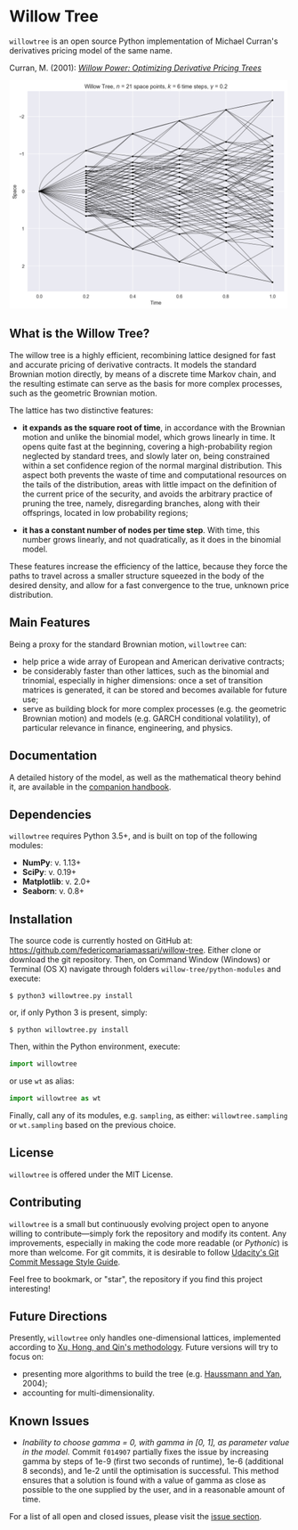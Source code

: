 # Willow Tree
`willowtree` is an open source Python implementation of Michael Curran's derivatives pricing model of the same name.

Curran, M. (2001): _[Willow Power: Optimizing Derivative Pricing Trees](https://papers.ssrn.com/sol3/papers.cfm?abstract_id=1590288)_

<img src = 'handbook/img/willow.png' alt = 'willow-tree' width = '500'>

## What is the Willow Tree?
The willow tree is a highly efficient, recombining lattice designed for fast and accurate pricing of derivative contracts. It models the standard Brownian motion directly, by means of a discrete time Markov chain, and the resulting estimate can serve as the basis for more complex processes, such as the geometric Brownian motion.

The lattice has two distinctive features:

- __it expands as the square root of time__, in accordance with the Brownian motion and unlike the binomial model, which grows linearly in time. It opens quite fast at the beginning, covering a high-probability region neglected by standard trees, and slowly later on, being constrained within a set confidence region of the normal marginal distribution. This aspect both prevents the waste of time and computational resources on the tails of the distribution, areas with little impact on the definition of the current price of the security, and avoids the arbitrary practice of pruning the tree, namely, disregarding branches, along with their offsprings, located in low probability regions;


- __it has a constant number of nodes per time step__. With time, this number grows linearly, and not quadratically, as it does in the binomial model.


These features increase the efficiency of the lattice, because they force the paths to travel across a smaller structure squeezed in the body of the desired density, and allow for a fast convergence to the true, unknown price distribution.

## Main Features
Being a proxy for the standard Brownian motion, `willowtree` can:
- help price a wide array of European and American derivative contracts;
- be considerably faster than other lattices, such as the binomial and trinomial, especially in higher dimensions: once a set of transition matrices is generated, it can be stored and becomes available for future use;
- serve as building block for more complex processes (e.g. the geometric Brownian motion) and models (e.g. GARCH conditional volatility), of particular relevance in finance, engineering, and physics.

## Documentation
A detailed history of the model, as well as the mathematical theory behind it, are available in the [companion handbook]().

## Dependencies
`willowtree` requires Python 3.5+, and is built on top of the following modules:
- **NumPy**: v. 1.13+
- **SciPy**: v. 0.19+
- **Matplotlib**: v. 2.0+
- **Seaborn**: v. 0.8+

## Installation
The source code is currently hosted on GitHub at: https://github.com/federicomariamassari/willow-tree.
Either clone or download the git repository. Then, on Command Window (Windows) or Terminal (OS X) navigate through folders `willow-tree/python-modules` and execute:

```shell
$ python3 willowtree.py install
```

or, if only Python 3 is present, simply:
```shell
$ python willowtree.py install
```

Then, within the Python environment, execute:
```python
import willowtree
```
or use `wt` as alias:
```python
import willowtree as wt
```

Finally, call any of its modules, e.g. `sampling`, as either: `willowtree.sampling` or `wt.sampling` based on the previous choice.


## License
`willowtree` is offered under the MIT License.

## Contributing
`willowtree` is a small but continuously evolving project open to anyone willing to contribute—simply fork the repository and modify its content. Any improvements, especially in making the code more readable (or _Pythonic_) is more than welcome. For git commits, it is desirable to follow [Udacity's Git Commit Message Style Guide](https://udacity.github.io/git-styleguide/).

Feel free to bookmark, or "star", the repository if you find this project interesting!

## Future Directions
Presently, `willowtree` only handles one-dimensional lattices, implemented according to [Xu, Hong, and Qin's methodology](https://www.researchgate.net/publication/263268910_A_new_sampling_strategy_willow_tree_method_with_application_to_path-dependent_option_pricing). Future versions will try to focus on:

- presenting more algorithms to build the tree (e.g. [Haussmann and Yan](http://citeseerx.ist.psu.edu/viewdoc/download?doi=10.1.1.136.7988&rep=rep1&type=pdf), 2004);
- accounting for multi-dimensionality.

## Known Issues
- _Inability to choose gamma = 0, with gamma in [0, 1], as parameter value in the model._ Commit `f014907` partially fixes the issue by increasing gamma by steps of 1e-9 (first two seconds of runtime), 1e-6 (additional 8 seconds), and 1e-2 until the optimisation is successful. This method ensures that a solution is found with a value of gamma as close as possible to the one supplied by the user, and in a reasonable amount of time.

For a list of all open and closed issues, please visit the [issue section](https://github.com/federicomariamassari/willow-tree/issues?utf8=✓&q=).
